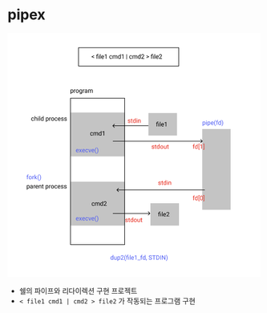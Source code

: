 # pipex

![img](pipex.png)

-   쉘의 파이프와 리다이렉션 구현 프로젝트
-   `< file1 cmd1 | cmd2 > file2` 가 작동되는 프로그램 구현
